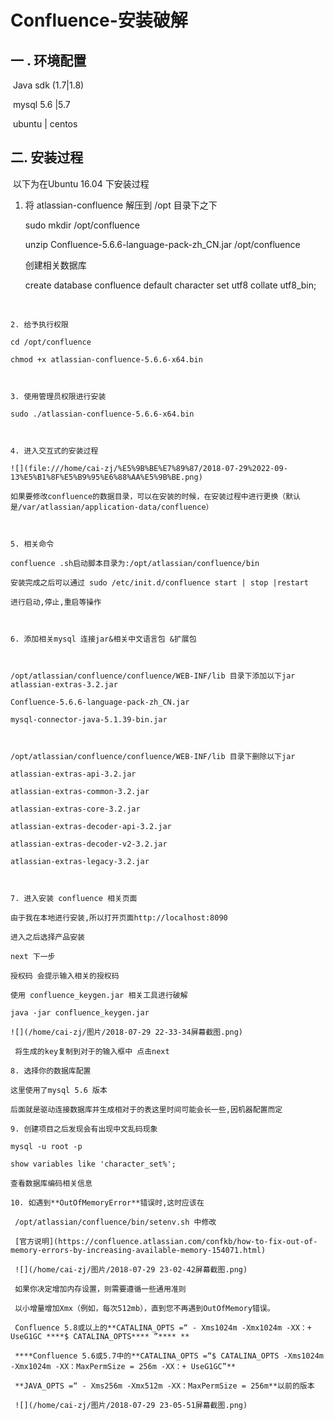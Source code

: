 # Confluence-安装破解

## 一 .  环境配置

​	Java sdk (1.7|1.8)

​	mysql 5.6 |5.7

​	ubuntu | centos 

## 二. 安装过程

​	以下为在Ubuntu 16.04 下安装过程

 1.  将 atlassian-confluence 解压到 /opt 目录下之下

     sudo mkdir /opt/confluence

     unzip Confluence-5.6.6-language-pack-zh_CN.jar /opt/confluence

     创建相关数据库

     create database confluence default character set utf8 collate utf8_bin;

     ​

	2. 给予执行权限

    cd /opt/confluence

    chmod +x atlassian-confluence-5.6.6-x64.bin

    ​

	3. 使用管理员权限进行安装

    sudo ./atlassian-confluence-5.6.6-x64.bin

    ​

	4. 进入交互式的安装过程

    ![](file:///home/cai-zj/%E5%9B%BE%E7%89%87/2018-07-29%2022-09-13%E5%B1%8F%E5%B9%95%E6%88%AA%E5%9B%BE.png)

    如果要修改confluence的数据目录，可以在安装的时候，在安装过程中进行更换（默认是/var/atlassian/application-data/confluence）

    ​

	5. 相关命令

    confluence .sh启动脚本目录为:/opt/atlassian/confluence/bin

    安装完成之后可以通过 sudo /etc/init.d/confluence start | stop |restart 

    进行启动,停止,重启等操作

    ​

	6. 添加相关mysql 连接jar&相关中文语言包 &扩展包

    ​

    /opt/atlassian/confluence/confluence/WEB-INF/lib 目录下添加以下jar
    atlassian-extras-3.2.jar

    Confluence-5.6.6-language-pack-zh_CN.jar

    mysql-connector-java-5.1.39-bin.jar

    ​

    /opt/atlassian/confluence/confluence/WEB-INF/lib 目录下删除以下jar

    atlassian-extras-api-3.2.jar

    atlassian-extras-common-3.2.jar

    atlassian-extras-core-3.2.jar

    atlassian-extras-decoder-api-3.2.jar

    atlassian-extras-decoder-v2-3.2.jar

    atlassian-extras-legacy-3.2.jar

    ​

	7. 进入安装 confluence 相关页面

    由于我在本地进行安装,所以打开页面http://localhost:8090

    进入之后选择产品安装

    next 下一步

    授权码 会提示输入相关的授权码

    使用 confluence_keygen.jar 相关工具进行破解

    java -jar confluence_keygen.jar

    ![](/home/cai-zj/图片/2018-07-29 22-33-34屏幕截图.png)

     将生成的key复制到对于的输入框中 点击next 

	8. 选择你的数据库配置

    这里使用了mysql 5.6 版本

    后面就是驱动连接数据库并生成相对于的表这里时间可能会长一些,因机器配置而定

	9. 创建项目之后发现会有出现中文乱码现象

    mysql -u root -p 

    show variables like 'character_set%';

    查看数据库编码相关信息

	10. 如遇到**OutOfMemoryError**错误时,这时应该在

     /opt/atlassian/confluence/bin/setenv.sh 中修改

     [官方说明](https://confluence.atlassian.com/confkb/how-to-fix-out-of-memory-errors-by-increasing-available-memory-154071.html)

     ![](/home/cai-zj/图片/2018-07-29 23-02-42屏幕截图.png)

     如果你决定增加内存设置，则需要遵循一些通用准则

     以小增量增加Xmx（例如，每次512mb），直到您不再遇到OutOfMemory错误。

     Confluence 5.8或以上的**CATALINA_OPTS =“ - Xms1024m -Xmx1024m -XX：+ UseG1GC ****$ CATALINA_OPTS**** ”**** **

     ****Confluence 5.6或5.7中的**CATALINA_OPTS =“$ CATALINA_OPTS -Xms1024m -Xmx1024m -XX：MaxPermSize = 256m -XX：+ UseG1GC”**

     **JAVA_OPTS =“ - Xms256m -Xmx512m -XX：MaxPermSize = 256m**以前的版本

     ![](/home/cai-zj/图片/2018-07-29 23-05-51屏幕截图.png)